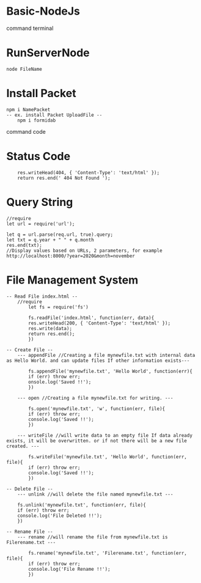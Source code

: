 # Basic-NodeJs

command terminal

# RunServerNode
    node FileName  

# Install Packet
    npm i NamePacket
    -- ex. install Packet UploadFile -- 
        npm i formidab

command code

# Status Code
        res.writeHead(404, { 'Content-Type': 'text/html' });
        return res.end(' 404 Not Found ');

# Query String
    //require
    let url = require('url');

    let q = url.parse(req.url, true).query;
    let txt = q.year + " " + q.month
    res.end(txt);
    //Display values ​​based on URLs, 2 parameters, for example http://localhost:8000/?year=2020&month=november

# File Management System
    -- Read File index.html --
        //require
            let fs = require('fs')

            fs.readFile('index.html', function(err, data){
            res.writeHead(200, { 'Content-Type': 'text/html' });
            res.write(data);
            return res.end();
            })
    
    -- Create File --
        --- appendFile //Creating a file mynewfile.txt with internal data as Hello World. and can update files If other information exists---
            
            fs.appendFile('mynewfile.txt', 'Hello World', function(err){
            if (err) throw err;
            onsole.log('Saved !!');
            })
        
        --- open //Creating a file mynewfile.txt for writing. ---

            fs.open('mynewfile.txt', 'w', function(err, file){
            if (err) throw err;
            console.log('Saved !!');
            })
        
        --- writeFile //will write data to an empty file If data already exists, it will be overwritten. or if not there will be a new file created. ---
            
            fs.writeFile('mynewfile.txt', 'Hello World', function(err, file){
            if (err) throw err;
            console.log('Saved !!');
            })

    -- Delete File --
        --- unlink //will delete the file named mynewfile.txt ---

        fs.unlink('mynewfile.txt', function(err, file){
        if (err) throw err;
        console.log('File Deleted !!');
        })

    -- Rename File --
        --- rename //will rename the file from mynewfile.txt is Filerename.txt ---

            fs.rename('mynewfile.txt', 'Filerename.txt', function(err, file){
            if (err) throw err;
            console.log('File Rename !!');
            })
